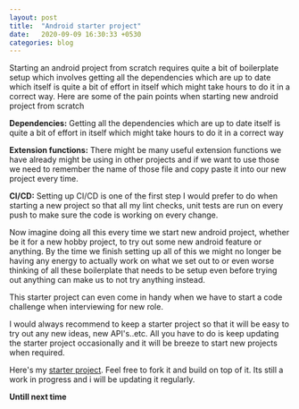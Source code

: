 ```yaml
---
layout: post
title:  "Android starter project"
date:   2020-09-09 16:30:33 +0530
categories: blog
---
```

Starting an android project from scratch requires quite a bit of boilerplate setup which involves getting all the dependencies which are up to date which itself is quite a bit of effort in itself which might take hours to do it in a correct way. Here are some of the pain points when starting new android project from scratch

**Dependencies:** Getting all the dependencies which are up to date itself is quite a bit of effort in itself which might take hours to do it in a correct way

**Extension functions:** There might be many useful extension functions we have already might be using in other projects and if we want to use those we need to remember the name of those file and copy paste it into our new project every time.

**CI/CD:** Setting up CI/CD is one of the first step I would prefer to do when starting a new project so that all my lint checks, unit tests are run on every push to make sure the code is working on every change.


Now imagine doing all this every time we start new android project, whether be it for a new hobby project, to try out some new android feature or anything. By the time we finish setting up all of this we might no longer be having any energy to actually work on what we set out to or even worse thinking of all these boilerplate that needs to be setup even before trying out anything can make us to not try anything instead.

This starter project can even come in handy when we have to start a code challenge when interviewing for new role.

I would always recommend to keep a starter project so that it will be easy to try out any new ideas, new API's..etc. All you have to do is keep updating the starter project occasionally and it will be breeze to start new projects when required. 


Here's my [starter project](https://github.com/AnirudhBhat/android-starter-project). Feel free to fork it and build on top of it. Its still a work in progress and i will be updating it regularly.


**Untill next time**




